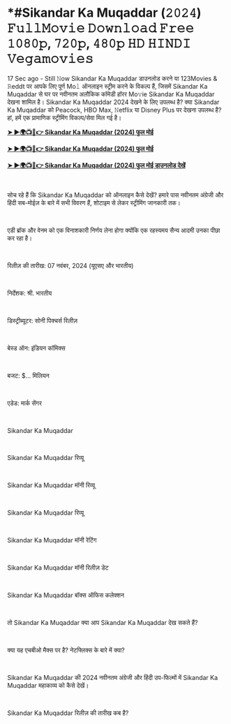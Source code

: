 <h1 style="text-align: left;">*#Sikandar Ka Muqaddar (𝟸𝟶𝟸𝟺) 𝙵𝚞𝚕𝚕𝙼𝚘𝚟𝚒𝚎 𝙳𝚘𝚠𝚗𝚕𝚘𝚊𝚍 𝙵𝚛𝚎𝚎 𝟷𝟶𝟾𝟶𝚙, 𝟽𝟸𝟶𝚙, 𝟺𝟾𝟶𝚙 𝙷𝙳 𝙷𝙸𝙽𝙳𝙸 𝚅𝚎𝚐𝚊𝚖𝚘𝚟𝚒𝚎𝚜</h1><p>17 Sec ago - Still 𝙽ow Sikandar Ka Muqaddar डाउनलोड करने या 123Movies &amp; 𝚁eddt पर आपके लिए पूर्ण Mo𝚕 ऑनलाइन स्ट्रीम करने के विकल्प हैं, जिसमें Sikandar Ka Muqaddar से घर पर नवीनतम अलौकिक कॉमेडी हॉरर Mo𝚟ie Sikandar Ka Muqaddar देखना शामिल है। Sikandar Ka Muqaddar 2024 देखने के लिए उपलब्ध है? क्या Sikandar Ka Muqaddar को Peacock, HBO Max, 𝙽etflix या Disney Plus पर देखना उपलब्ध है? हां, हमें एक प्रामाणिक स्ट्रीमिंग विकल्प/सेवा मिल गई है।</p><p><a href="https://t.co/If6uCqWrrR" target="_blank"><b>➤ ►🌍📺📱👉 Sikandar Ka Muqaddar (2024) फुल मोई</b></a></p><p><a href="https://t.co/BgieDbQWrN" target="_blank"><b>➤ ►🌍📺📱👉 Sikandar Ka Muqaddar (2024) फुल मोई</b></a></p><p><a href="https://t.co/If6uCqWrrR" target="_blank"><b>➤ ►🌍📺📱👉 Sikandar Ka Muqaddar (2024) फुल मोई डाउनलोड देखें</b></a></p><p><br /></p><p>सोच रहे हैं कि Sikandar Ka Muqaddar को ऑनलाइन कैसे देखें? हमारे पास नवीनतम अंग्रेजी और हिंदी सब-मोईज़ के बारे में सभी विवरण हैं, शोटाइम से लेकर स्ट्रीमिंग जानकारी तक।</p><p><br /></p><p>एडी ब्रॉक और वेनम को एक विनाशकारी निर्णय लेना होगा क्योंकि एक रहस्यमय सैन्य आदमी उनका पीछा कर रहा है।</p><p><br /></p><p>रिलीज़ की तारीख: 07 नवंबर, 2024 (यूएसए और भारतीय)</p><p><br /></p><p>निर्देशक: श्री. भारतीय</p><p><br /></p><p>डिस्ट्रीब्यूटर: सोनी पिक्चर्स रिलीज़</p><p><br /></p><p>बेस्ड ऑन: इंडियन कॉमिक्स</p><p><br /></p><p>बजट: $... मिलियन</p><p><br /></p><p>एडेड: मार्क सेंगर</p><p><br /></p><p>Sikandar Ka Muqaddar</p><p><br /></p><p>Sikandar Ka Muqaddar रिव्यू</p><p><br /></p><p>Sikandar Ka Muqaddar मॉनी रिव्यू</p><p><br /></p><p>Sikandar Ka Muqaddar रिव्यू</p><p><br /></p><p>Sikandar Ka Muqaddar मॉनी रेटिंग</p><p><br /></p><p>Sikandar Ka Muqaddar मॉनी रिलीज़ डेट</p><p><br /></p><p>Sikandar Ka Muqaddar बॉक्स ऑफिस कलेक्शन</p><p><br /></p><p>तो Sikandar Ka Muqaddar क्या आप Sikandar Ka Muqaddar देख सकते हैं?</p><p><br /></p><p>क्या यह एचबीओ मैक्स पर है? नेटफ्लिक्स के बारे में क्या?</p><p><br /></p><p>Sikandar Ka Muqaddar की 2024 नवीनतम अंग्रेजी और हिंदी उप-फिल्मों में Sikandar Ka Muqaddar महाकाव्य को कैसे देखें।</p><p><br /></p><p>Sikandar Ka Muqaddar रिलीज़ की तारीख कब है?</p>
